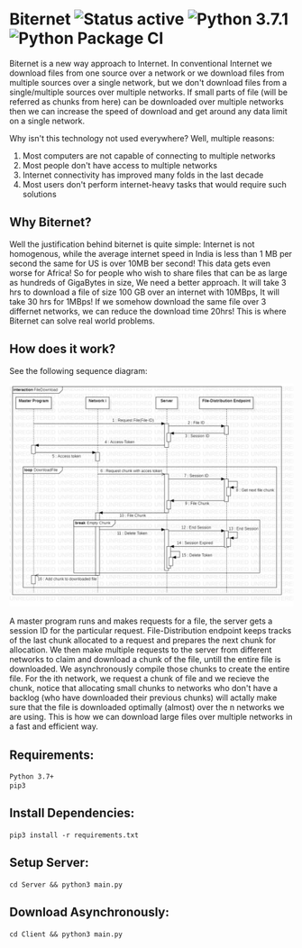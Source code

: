# Biternet ![Status active](https://img.shields.io/badge/Status-active%20development-2eb3c1.svg) ![Python 3.7.1](https://img.shields.io/badge/Python-3.7.1-blue.svg) ![Python Package CI](../../workflows/Python%20package/badge.svg)
Biternet is a new way approach to Internet. In conventional Internet we download files from one source over a network or we download files from multiple sources over a single network, but we don't download files from a single/multiple sources over multiple networks. If small parts of file (will be referred as chunks from here) can be downloaded over multiple networks then we can increase the speed of download and get around any data limit on a single network.

Why isn't this technology not used everywhere? Well, multiple reasons: 
1. Most computers are not capable of connecting to multiple networks 
2. Most people don't have access to multiple networks
3. Internet connectivity has improved many folds in the last decade
4. Most users don't perform internet-heavy tasks that would require such solutions

## Why Biternet?
Well the justification behind biternet is quite simple: Internet is not homogenous, while the average internet speed in India is less than 1 MB per second the same for US is over 10MB ber second! This data gets even worse for Africa! So for people who wish to share files that can be as large as hundreds of GigaBytes in size, We need a better approach. It will take 3 hrs to download a file of size 100 GB over an internet with 10MBps, It will take 30 hrs for 1MBps! If we somehow download the same file over 3 differnet networks, we can reduce the download time 20hrs! This is where Biternet can solve real world problems.

## How does it work?
See the following sequence diagram: 

![Sequence Diagram](images/sequence.jpg "Sequence Diagram")

A master program runs and makes requests for a file, the server gets a session ID for the particular request. File-Distribution endpoint keeps tracks of the last chunk allocated to a request and prepares the next chunk for allocation. We then make multiple requests to the server from different networks to claim and download a chunk of the file, untill the entire file is downloaded. We asynchronously compile those chunks to create the entire file. For the ith network, we request a chunk of file and we recieve the chunk, notice that allocating small chunks to networks who don't have a backlog (who have downloaded their previous chunks) will actally make sure that the file is downloaded optimally (almost) over the n networks we are using. This is how we can download large files over multiple networks in a fast and efficient way.


## Requirements:
```
Python 3.7+
pip3
```

## Install Dependencies:
```
pip3 install -r requirements.txt
```

## Setup Server:
```
cd Server && python3 main.py
```

## Download Asynchronously:
```
cd Client && python3 main.py
```